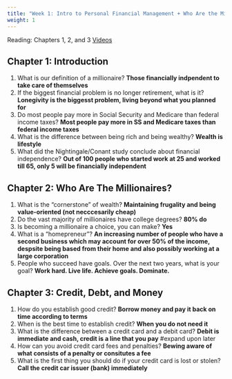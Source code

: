 ```yaml
---
title: "Week 1: Intro to Personal Financial Management + Who Are the Millionares? + Financial Planning in a World of Credit and Debt "
weight: 1
---
```


Reading: Chapters 1, 2, and 3 
[Videos](https://bcourses.berkeley.edu/courses/1510296/pages/required-videos?module_item_id=16405776) 

## Chapter 1: Introduction
1. What is our definition of a millionaire? **Those financially indpendent to take care of themselves**
2. If the biggest financial problem is no longer retirement, what is it? **Lonegivity is the biggesst problem, living beyond what you planned for**
3. Do most people pay more in Social Security and Medicare than federal income taxes? **Most people pay more in SS and Medicare taxes than federal income taxes**
4. What is the difference between being rich and being wealthy? **Wealth is lifestyle**
5. What did the Nightingale/Conant study conclude about financial independence? **Out of 100 people who started work at 25 and worked till 65, only 5 will be financially independent** 

## Chapter 2: Who Are The Millionaires?
1. What is the “cornerstone” of wealth? **Maintaining frugality and being value-oriented (not necccesarily cheap)**
2. Do the vast majority of millionaires have college degrees? **80% do**
3. Is becoming a millionaire a choice, you can make? **Yes**
4. What is a “homepreneur”? **An increasing number of people who have a second business which may account for over 50% of the income, despsite being based from their home and also possibly working at a large corporation**
5. People who succeed have goals.  Over the next two years, what is your 
goal? **Work hard. Live life. Achieve goals. Dominate.**

## Chapter 3: Credit, Debt, and Money
1. How do you establish good credit? **Borrow money and pay it back on time according to terms**
2. When is the best time to establish credit? **When you do not need it**
3. What is the difference between a credit card and a debit card? **Debit is immediate and cash, credit is a line that you pay** #expand upon later
4. How can you avoid credit card fees and penalties? **Bewing aware of what consists of a penalty or consitutes a fee**
5. What is the first thing you should do if your credit card is lost or stolen? **Call the credit car issuer (bank) immediately**